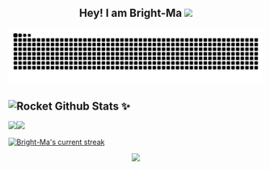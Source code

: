 <p align="center">
<h2 height="200px" align="center">Hey! I am  Bright-Ma <img src="https://cdn.jsdelivr.net/gh/MaleWeb/picture/images/techblog/hi.gif" width="25"></h2>

<img src="https://raw.githubusercontent.com/Bright-Ma/Bright-Ma/output/github-contribution-grid-snake.svg"/>


## <img src="https://raw.githubusercontent.com/Tarikul-Islam-Anik/Animated-Fluent-Emojis/master/Emojis/Travel%20and%20places/Rocket.png" alt="Rocket" width="30" height="30" /> Github Stats  ✨


<img align="" height="137px" src="https://github-readme-stats.vercel.app/api?username=Bright-Ma&hide_title=true&hide_border=true&show_icons=true&include_all_commits=true&line_height=21&bg_color=0,EC6C6C,FFD479,FFFC79,73FA79&theme=graywhite" /><img align="" height="137px" src="https://github-readme-stats.vercel.app/api/top-langs/?username=Bright-Ma&hide_title=true&hide_border=true&layout=compact&bg_color=0,73FA79,73FDFF,D783FF&theme=graywhite&locale=cn" />

[![Bright-Ma's current streak](https://streak-stats.demolab.com/?user=Bright-Ma&count_private=true&theme=blue-green&title_color=00b3ff)](#)
<p align="center">
     <img src="https://capsule-render.vercel.app/api?type=waving&color=gradient&height=100&section=footer"/>
</p>
